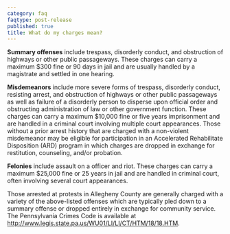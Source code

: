 ```yaml
---
category: faq
faqtype: post-release
published: true
title: What do my charges mean?
---
```

**Summary offenses** include trespass, disorderly conduct, and obstruction of highways or other public passageways. These charges can carry a maximum $300 fine or 90 days in jail and are usually handled by a magistrate and settled in one hearing.

**Misdemeanors** include more severe forms of trespass, disorderly conduct, resisting arrest, and obstruction of highways or other public passageways as well as failure of a disorderly person to disperse upon official order and obstructing administration of law or other government function. These charges can carry a maximum $10,000 fine or five years imprisonment and are handled in a criminal court involving multiple court appearances. Those without a prior arrest history that are charged with a non-violent misdemeanor may be eligible for participation in an Accelerated Rehabilitate Disposition (ARD) program in which charges are dropped in exchange for restitution, counseling, and/or probation. 

**Felonies** include assault on a officer and riot. These charges can carry a maximum $25,000 fine or 25 years in jail and are handled in criminal court, often involving several court appearances.

Those arrested at protests in Allegheny County are generally charged with a variety of the above-listed offenses which are typically pled down to a summary offense or dropped entirely in exchange for community service. The Pennsylvania Crimes Code is available at http://www.legis.state.pa.us/WU01/LI/LI/CT/HTM/18/18.HTM.
